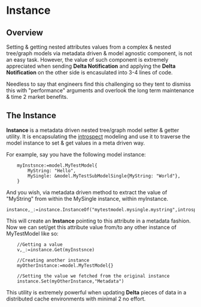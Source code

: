 # Instance

## Overview
Setting & getting nested attributes values from a complex & nested tree/graph models via metadata driven & model agnostic component, is not an easy task. 
However, the value of such component is extremely appreciated when sending **Delta Notification** and applying the **Delta Notification** on the other side is encasulated into 3-4 lines of code.

Needless to say that engineers find this challenging so they tent to dismiss this with "performance" arguments and overlook the long term maintenance & time 2 market benefits.

## The Instance
**Instance** is a metadata driven nested tree/graph model setter & getter utility. 
It is encapsulating the [introspect](https://github.com/saichler/my.simple/tree/main/go/introspect) modeling and use it to traverse the model instance to set & get values in a meta driven way.

For example, say you have the following model instance:
````
	myInstsnce:=model.MyTestModel{
		MyString: "Hello",
		MySingle: &model.MyTestSubModelSingle{MyString: "World"},
	}
````
And you wish, via metadata driven method to extract the value of "MyString" from within the MySingle instance, within myInstance.
````
instance,_:=instance.InstanceOf("mytestmodel.mysingle.mystring",introspect.DefaultIntrospect)
````
This will create an **Instance** pointing to this attribute in a metadata fashion.
Now we can set/get this attribute value from/to any other instance of MyTestModel like so:
````
	//Getting a value
	v,_:=instance.Get(myInstsnce)
	
	//Creating another instance
	myOtherInstance:=model.MyTestModel{}
	
	//Setting the value we fetched from the original instance
	instance.Set(myOtherInstance,"Metadata")
````

This utility is extremely powerful when updating **Delta** pieces of data in a distributed cache environments with minimal 2 no effort.